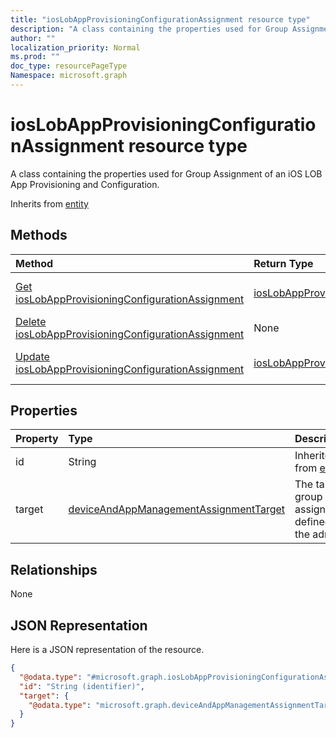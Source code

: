 ```yaml
---
title: "iosLobAppProvisioningConfigurationAssignment resource type"
description: "A class containing the properties used for Group Assignment of an iOS LOB App Provisioning and Configuration."
author: ""
localization_priority: Normal
ms.prod: ""
doc_type: resourcePageType
Namespace: microsoft.graph
---
```



# iosLobAppProvisioningConfigurationAssignment resource type

A class containing the properties used for Group Assignment of an iOS LOB App Provisioning and Configuration.


Inherits from [entity](../resources/entity.md)

## Methods
|Method|Return Type|Description|
|:---|:---|:---|
|[Get iosLobAppProvisioningConfigurationAssignment](../api/intune-apps-ioslobappprovisioningconfigurationassignment-get.md)|[iosLobAppProvisioningConfigurationAssignment](../resources/intune-apps-iosLobAppProvisioningConfigurationAssignment.md)|Read properties and relationships of the [iosLobAppProvisioningConfigurationAssignment](../resources/ioslobappprovisioningconfigurationassignment.md) object.|
|[Delete iosLobAppProvisioningConfigurationAssignment](../api/intune-apps-ioslobappprovisioningconfigurationassignment-delete.md)|None|Deletes a [iosLobAppProvisioningConfigurationAssignment](../resources/ioslobappprovisioningconfigurationassignment.md).|
|[Update iosLobAppProvisioningConfigurationAssignment](../api/intune-apps-ioslobappprovisioningconfigurationassignment-update.md)|[iosLobAppProvisioningConfigurationAssignment](../resources/intune-apps-iosLobAppProvisioningConfigurationAssignment.md)|Update the properties of a [iosLobAppProvisioningConfigurationAssignment](../resources/ioslobappprovisioningconfigurationassignment.md) object.|

## Properties
|Property|Type|Description|
|:---|:---|:---|
|id|String| Inherited from [entity](../resources/entity.md)|
|target|[deviceAndAppManagementAssignmentTarget](../resources/intune-apps-deviceAndAppManagementAssignmentTarget.md)|The target group assignment defined by the admin.|

## Relationships
None

## JSON Representation
Here is a JSON representation of the resource.
<!-- {
  "blockType": "resource",
  "keyProperty": "id",
  "@odata.type": "microsoft.graph.iosLobAppProvisioningConfigurationAssignment",
  "baseType": "microsoft.graph.entity",
  "openType": false
}
-->
``` json
{
  "@odata.type": "#microsoft.graph.iosLobAppProvisioningConfigurationAssignment",
  "id": "String (identifier)",
  "target": {
    "@odata.type": "microsoft.graph.deviceAndAppManagementAssignmentTarget"
  }
}
```


